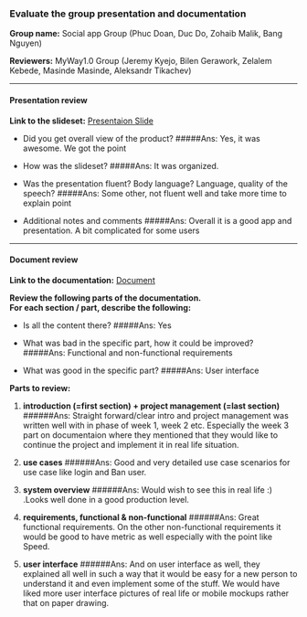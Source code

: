 ### Evaluate the group presentation and documentation

**Group name:** Social app Group (Phuc Doan, Duc Do, Zohaib Malik, Bang Nguyen)

**Reviewers:** MyWay1.0 Group (Jeremy Kyejo, Bilen Gerawork, Zelalem Kebede, Masinde Masinde, Aleksandr Tikachev)

---
#### Presentation review

**Link to the slideset:** [Presentaion Slide](http://users.metropolia.fi/~jeremyk/SoftEng/softwarePresent.pptx)
* Did you get overall view of the product?
#####Ans: Yes, it was awesome. We got the point

* How was the slideset?
#####Ans: It was organized. 

* Was the presentation fluent? Body language? Language, quality of the speech?
#####Ans: Some other, not fluent well and take more time to explain point

* Additional notes and comments
#####Ans: Overall it is a good app and presentation. A bit complicated for some users

---
#### Document review

**Link to the documentation:** [Document](https://github.com/kiugfractal/SEProject/blob/master/Project.md)

**Review the following parts of the documentation.**<BR/>
**For each section / part, describe the following:**
* Is all the content there?
#####Ans: Yes 

* What was bad in the specific part, how it could be improved?
#####Ans: Functional and non-functional requirements

* What was good in the specific part?
#####Ans: User interface

**Parts to review:**

1. **introduction (=first section) + project management (=last section)**
######Ans: Straight forward/clear intro and project management was written well with in phase of week 1, week 2 etc. Especially the week 3 part on documentaion where they mentioned that they would like to continue the project and implement it in real life situation. 

2. **use cases**
######Ans: Good and very detailed use case scenarios for use case like login and Ban user. 

3. **system overview**
######Ans: Would wish to see this in real life :) .Looks well done in a good production level. 

4. **requirements, functional & non-functional**
######Ans: Great functional requirements. On the other non-functional requirements it would be good to have metric as well especially with the point like Speed.

5. **user interface**
######Ans: And on user interface as well, they explained all well in such a way that it would be easy for a new person to understand it and even implement some of the stuff. We would have liked more user interface pictures of real life or mobile mockups rather that on paper drawing.
